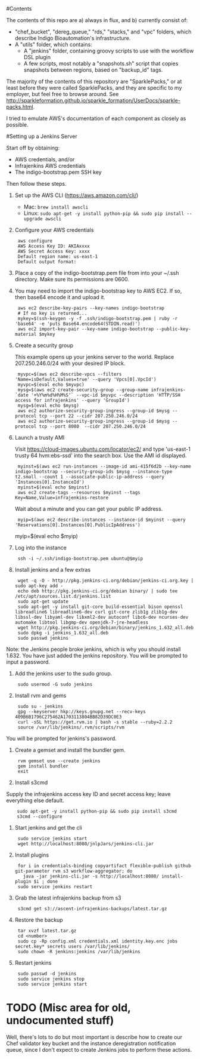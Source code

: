 #Contents

The contents of this repo are a) always in flux, and b) currently consist of:

* "chef_bucket", "dereg_queue," "rds," "stacks," and "vpc" folders, which describe Indigo Bioautomation's infrastructure.
* A "utils" folder, which contains:
  * A "jenkins" folder, containing groovy scripts to use with the workflow DSL plugin
  * A few scripts, most notably a "snapshots.sh" script that copies snapshots between regions, based on "backup_id" tags. 

The majority of the contents of this repository are "SparklePacks," or at least before they were called SparklePacks, and 
they are specific to my employer, but feel free to browse around.  See http://sparkleformation.github.io/sparkle_formation/UserDocs/sparkle-packs.html.

I tried to emulate AWS's documentation of each component as closely as possible.

#Setting up a Jenkins Server

Start off by obtaining:

* AWS credentials, and/or
* Infrajenkins AWS credentials
* The indigo-bootstrap.pem SSH key

Then follow these steps.

1. Set up the AWS CLI (https://aws.amazon.com/cli/)

	* Mac: `brew install awscli`
	* Linux: `sudo apt-get -y install python-pip && sudo pip install --upgrade awscli`

1. Configure your AWS credentials

		aws configure
		AWS Access Key ID: AKIAxxxx
		AWS Secret Access Key: xxxx
		Default region name: us-east-1
		Default output format:

1. Place a copy of the indigo-bootstrap.pem file from into your ~/.ssh directory.  Make sure its permissions are 0600.

1. You may need to import the indigo-bootstrap key to AWS EC2.  If so, then base64 encode it and upload it.

		aws ec2 describe-key-pairs --key-names indigo-bootstrap
		# If no key is returned...
		mykey=$(ssh-keygen -y -f .ssh/indigo-bootstrap.pem | ruby -r 'base64' -e 'puts Base64.encode64(STDIN.read)')
		aws ec2 import-key-pair --key-name indigo-bootstrap --public-key-material $mykey

1. Create a security group

   This example opens up your jenkins server to the world.  Replace 207.250.246.0/24 with your desired IP block.

		myvpc=$(aws ec2 describe-vpcs --filters 'Name=isDefault,Values=true' --query 'Vpcs[0].VpcId')
		myvpc=$(eval echo $myvpc)
		mysg=$(aws ec2 create-security-group --group-name infrajenkins-`date '+%Y%m%d%H%M%S'` --vpc-id $myvpc --description 'HTTP/SSH access for infrajenkins' --query 'GroupId')
		mysg=$(eval echo $mysg)
		aws ec2 authorize-security-group-ingress --group-id $mysg --protocol tcp --port 22 --cidr 207.250.246.0/24
		aws ec2 authorize-security-group-ingress --group-id $mysg --protocol tcp --port 8080  --cidr 207.250.246.0/24


1. Launch a trusty AMI

   Visit https://cloud-images.ubuntu.com/locator/ec2/ and type 'us-east-1 trusty 64 hvm:ebs-ssd'
   into the search box.  Use the AMI id displayed.

		myinst=$(aws ec2 run-instances --image-id ami-415f6d2b --key-name indigo-bootstrap --security-group-ids $mysg --instance-type t2.small --count 1 --associate-public-ip-address --query 'Instances[0].InstanceId')
		myinst=$(eval echo $myinst)
		aws ec2 create-tags --resources $myinst --tags Key=Name,Value=infrajenkins-restore

   Wait about a minute and you can get your public IP address.

		myip=$(aws ec2 describe-instances --instance-id $myinst --query 'Reservations[0].Instances[0].PublicIpAddress')
    myip=$(eval echo $myip)

1. Log into the instance

		ssh -i ~/.ssh/indigo-bootstrap.pem ubuntu@$myip

1. Install jenkins and a few extras

		wget -q -O - http://pkg.jenkins-ci.org/debian/jenkins-ci.org.key | sudo apt-key add -
		echo deb http://pkg.jenkins-ci.org/debian binary/ | sudo tee /etc/apt/sources.list.d/jenkins.list
		sudo apt-get update
		sudo apt-get -y install git-core build-essential bison openssl libreadline6 libreadline6-dev curl git-core zlib1g zlib1g-dev libssl-dev libyaml-dev libxml2-dev autoconf libc6-dev ncurses-dev automake libtool libgmp-dev openjdk-7-jre-headless
		wget http://pkg.jenkins-ci.org/debian/binary/jenkins_1.632_all.deb
		sudo dpkg -i jenkins_1.632_all.deb
		sudo passwd jenkins

  Note: the Jenkins people broke jenkins, which is why you should install 1.632.  You have just added the 
  jenkins repository.  You will be prompted to input a password.

1. Add the jenkins user to the sudo group.

		sudo usermod -G sudo jenkins

1. Install rvm and gems

		sudo su - jenkins
		gpg --keyserver hkp://keys.gnupg.net --recv-keys 409B6B1796C275462A1703113804BB82D39DC0E3
		curl -sSL https://get.rvm.io | bash -s stable --ruby=2.2.2
		source /var/lib/jenkins/.rvm/scripts/rvm

  You will be prompted for jenkins's password.

1. Create a gemset and install the bundler gem.

		rvm gemset use --create jenkins
		gem install bundler
		exit

1.  Install s3cmd

   Supply the infrajenkins access key ID and secret access key; leave everything else default.

		sudo apt-get -y install python-pip && sudo pip install s3cmd
		s3cmd --configure

1. Start jenkins and get the cli

		sudo service jenkins start
		wget http://localhost:8080/jnlpJars/jenkins-cli.jar

1. Install plugins

		for i in credentials-binding copyartifact flexible-publish github git-parameter rvm s3 workflow-aggregator; do
		  java -jar jenkins-cli.jar -s http://localhost:8080/ install-plugin $i ; done
		sudo service jenkins restart

1. Grab the latest infrajenkins backup from s3

		s3cmd get s3://ascent-infrajenkins-backups/latest.tar.gz

1. Restore the backup

		tar xvzf latest.tar.gz
		cd <number>
		sudo cp -Rp config.xml credentials.xml identity.key.enc jobs secret.key* secrets users /var/lib/jenkins/
		sudo chown -R jenkins:jenkins /var/lib/jenkins

1. Restart jenkins

		sudo passwd -d jenkins
		sudo service jenkins stop
		sudo service jenkins start

# TODO (Misc area for old, undocumented stuff)

Well, there's lots to do but most important is describe how to create our Chef validator key bucket and the instance deregistration notification queue, since I don't expect to create Jenkins jobs to perform these actions.
